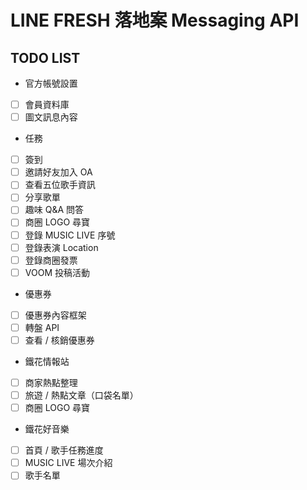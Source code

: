 # LINE FRESH 落地案 Messaging API
## TODO LIST

- 官方帳號設置
- [ ] 會員資料庫
- [ ] 圖文訊息內容

- 任務
- [ ] 簽到
- [ ] 邀請好友加入 OA
- [ ] 查看五位歌手資訊
- [ ] 分享歌單
- [ ] 趣味 Q&A 問答
- [ ] 商圈 LOGO 尋寶
- [ ] 登錄 MUSIC LIVE 序號
- [ ] 登錄表演 Location
- [ ] 登錄商圈發票
- [ ] VOOM 投稿活動

- 優惠券
- [ ] 優惠券內容框架
- [ ] 轉盤 API
- [ ] 查看 / 核銷優惠券

- 鐵花情報站
- [ ] 商家熱點整理
- [ ] 旅遊 / 熱點文章（口袋名單）
- [ ] 商圈 LOGO 尋寶

- 鐵花好音樂
- [ ] 首頁 / 歌手任務進度
- [ ] MUSIC LIVE 場次介紹
- [ ] 歌手名單